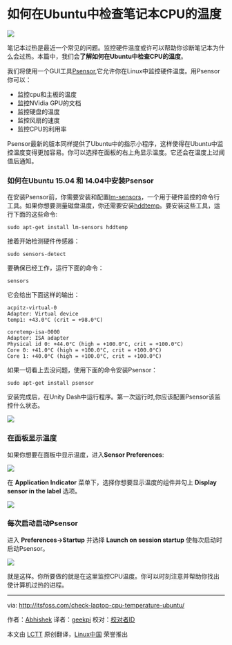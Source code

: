 如何在Ubuntu中检查笔记本CPU的温度
================================================================================
![](http://itsfoss.itsfoss.netdna-cdn.com/wp-content/uploads/2015/05/Monitor_temperature_Ubuntu.png)

笔记本过热是最近一个常见的问题。监控硬件温度或许可以帮助你诊断笔记本为什么会过热。本篇中，我们会**了解如何在Ubuntu中检查CPU的温度**。

我们将使用一个GUI工具[Psensor][1],它允许你在Linux中监控硬件温度。用Psensor你可以：

- 监控cpu和主板的温度
- 监控NVidia GPU的文档
- 监控硬盘的温度
- 监控风扇的速度
- 监控CPU的利用率

Psensor最新的版本同样提供了Ubuntu中的指示小程序，这样使得在Ubuntu中监控温度变得更加容易。你可以选择在面板的右上角显示温度。它还会在温度上过阈值后通知。


### 如何在Ubuntu 15.04 和 14.04中安装Psensor ###

在安装Psensor前，你需要安装和配置[lm-sensors][2]，一个用于硬件监控的命令行工具。如果你想要测量磁盘温度，你还需要安装[hddtemp][3]。要安装这些工具，运行下面的这些命令:

    sudo apt-get install lm-sensors hddtemp

接着开始检测硬件传感器：

    sudo sensors-detect

要确保已经工作，运行下面的命令：

    sensors

它会给出下面这样的输出：

    acpitz-virtual-0
    Adapter: Virtual device
    temp1: +43.0°C (crit = +98.0°C)

    coretemp-isa-0000
    Adapter: ISA adapter
    Physical id 0: +44.0°C (high = +100.0°C, crit = +100.0°C)
    Core 0: +41.0°C (high = +100.0°C, crit = +100.0°C)
    Core 1: +40.0°C (high = +100.0°C, crit = +100.0°C)

如果一切看上去没问题，使用下面的命令安装Psensor：

    sudo apt-get install psensor

安装完成后，在Unity Dash中运行程序。第一次运行时,你应该配置Psensor该监控什么状态。

![](http://itsfoss.itsfoss.netdna-cdn.com/wp-content/uploads/2015/05/Psensor_Ubuntu.jpeg)

### 在面板显示温度 ###

如果你想要在面板中显示温度，进入**Sensor Preferences**:

![](http://itsfoss.itsfoss.netdna-cdn.com/wp-content/uploads/2015/05/Psensor_Ubuntu_1.jpeg)

在 **Application Indicator** 菜单下，选择你想要显示温度的组件并勾上 **Display sensor in the label** 选项。

![](http://itsfoss.itsfoss.netdna-cdn.com/wp-content/uploads/2015/05/Psensor_Ubuntu_2.jpeg)

### 每次启动启动Psensor ###

进入 **Preferences->Startup** 并选择 **Launch on session startup** 使每次启动时启动Psensor。

![](http://itsfoss.itsfoss.netdna-cdn.com/wp-content/uploads/2015/05/Psensor_Ubuntu_3.jpeg)

就是这样。你所要做的就是在这里监控CPU温度。你可以时刻注意并帮助你找出使计算机过热的进程。

--------------------------------------------------------------------------------

via: http://itsfoss.com/check-laptop-cpu-temperature-ubuntu/

作者：[Abhishek][a]
译者：[geekpi](https://github.com/geekpi)
校对：[校对者ID](https://github.com/校对者ID)

本文由 [LCTT](https://github.com/LCTT/TranslateProject) 原创翻译，[Linux中国](https://linux.cn/) 荣誉推出

[a]:http://itsfoss.com/author/abhishek/
[1]:http://wpitchoune.net/blog/psensor/
[2]:http://www.lm-sensors.org/
[3]:https://wiki.archlinux.org/index.php/Hddtemp
